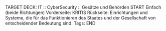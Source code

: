 TARGET DECK: IT :: CyberSecurity  :: Gesätze und Behörden
START
Einfach (beide Richtungen)
Vorderseite: KRITIS
Rückseite: Einrichtungen und Systeme, die für das Funktionieren des Staates und der Gesellschaft von entscheidender Bedeutung sind.
Tags: 
END
